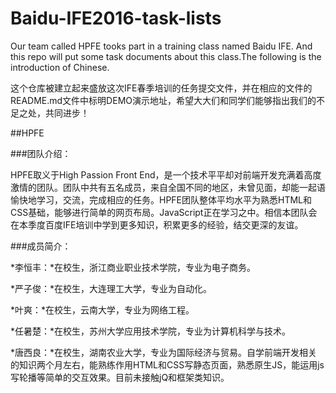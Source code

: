 # Baidu-IFE2016-task-lists

Our team called HPFE tooks part in a training class named Baidu IFE. And this repo will put some task documents about this class.The following is the introduction of Chinese.

这个仓库被建立起来盛放这次IFE春季培训的任务提交文件，并在相应的文件的README.md文件中标明DEMO演示地址，希望大大们和同学们能够指出我们的不足之处，共同进步！

##HPFE

###团队介绍：

HPFE取义于High Passion Front End，是一个技术平平却对前端开发充满着高度激情的团队。团队中共有五名成员，来自全国不同的地区，未曾见面，却能一起语愉快地学习，交流，完成相应的任务。HPFE团队整体平均水平为熟悉HTML和CSS基础，能够进行简单的网页布局。JavaScript正在学习之中。相信本团队会在本季度百度IFE培训中学到更多知识，积累更多的经验，结交更深的友谊。

###成员简介：

*李恒丰：*在校生，浙江商业职业技术学院，专业为电子商务。

*严子俊：*在校生，大连理工大学，专业为自动化。

*叶爽：*在校生，云南大学，专业为网络工程。

*任暑楚：*在校生，苏州大学应用技术学院，专业为计算机科学与技术。

*唐西良：*在校生，湖南农业大学，专业为国际经济与贸易。自学前端开发相关的知识两个月左右，能熟练作用HTML和CSS写静态页面，熟悉原生JS，能运用js写轮播等简单的交互效果。目前未接触jQ和框架类知识。
